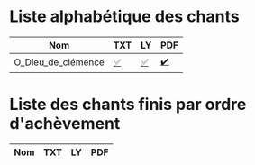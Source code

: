 
# Liste alphabétique des chants
Nom | TXT | LY | PDF
--- | --- | -- | ---
O_Dieu_de_clémence | [:white_check_mark:](songs/O_Dieu_de_clémence.txt) | [:white_check_mark:](songs/O_Dieu_de_clémence.ly) | [:heavy_check_mark:](songs/songs/O_Dieu_de_clémence.pdf)
# Liste des chants finis par ordre d'achèvement
Nom | TXT | LY | PDF
--- | --- | -- | ---
